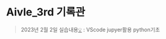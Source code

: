 # Aivle_3rd 기록관
>2023년 2월 2일 실습내용[:bulb:](https://github.com/ROADwon/Aivle_3rd/blob/main/practice_23_02_02.ipynb)
: VScode jupyer활용 python기초
